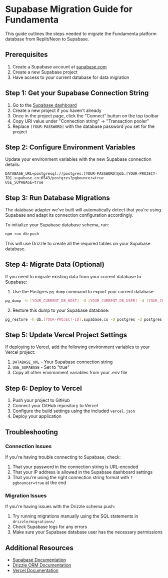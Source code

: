 # Supabase Migration Guide for Fundamenta

This guide outlines the steps needed to migrate the Fundamenta platform database from Replit/Neon to Supabase.

## Prerequisites

1. Create a Supabase account at [supabase.com](https://supabase.com)
2. Create a new Supabase project
3. Have access to your current database for data migration

## Step 1: Get your Supabase Connection String

1. Go to the [Supabase dashboard](https://supabase.com/dashboard/projects)
2. Create a new project if you haven't already
3. Once in the project page, click the "Connect" button on the top toolbar
4. Copy URI value under "Connection string" -> "Transaction pooler"
5. Replace `[YOUR-PASSWORD]` with the database password you set for the project

## Step 2: Configure Environment Variables

Update your environment variables with the new Supabase connection details:

```
DATABASE_URL=postgresql://postgres:[YOUR-PASSWORD]@db.[YOUR-PROJECT-ID].supabase.co:6543/postgres?pgbouncer=true
USE_SUPABASE=true
```

## Step 3: Run Database Migrations

The database adapter we've built will automatically detect that you're using Supabase and adapt its connection configuration accordingly.

To initialize your Supabase database schema, run:

```bash
npm run db:push
```

This will use Drizzle to create all the required tables on your Supabase database.

## Step 4: Migrate Data (Optional)

If you need to migrate existing data from your current database to Supabase:

1. Use the Postgres `pg_dump` command to export your current database:

```bash
pg_dump -h [YOUR_CURRENT_DB_HOST] -U [YOUR_CURRENT_DB_USER] -d [YOUR_CURRENT_DB_NAME] -F c -f fundamenta_backup.dump
```

2. Restore this dump to your Supabase database:

```bash
pg_restore -h db.[YOUR-PROJECT-ID].supabase.co -U postgres -d postgres -f fundamenta_backup.dump
```

## Step 5: Update Vercel Project Settings

If deploying to Vercel, add the following environment variables to your Vercel project:

1. `DATABASE_URL` - Your Supabase connection string
2. `USE_SUPABASE` - Set to "true"
3. Copy all other environment variables from your .env file

## Step 6: Deploy to Vercel

1. Push your project to GitHub
2. Connect your GitHub repository to Vercel
3. Configure the build settings using the included `vercel.json`
4. Deploy your application

## Troubleshooting

### Connection Issues

If you're having trouble connecting to Supabase, check:

1. That your password in the connection string is URL-encoded
2. That your IP address is allowed in the Supabase dashboard settings
3. That you're using the right connection string format with `?pgbouncer=true` at the end

### Migration Issues

If you're having issues with the Drizzle schema push:

1. Try running migrations manually using the SQL statements in `drizzle/migrations/`
2. Check Supabase logs for any errors
3. Make sure your Supabase database user has the necessary permissions

## Additional Resources

- [Supabase Documentation](https://supabase.com/docs)
- [Drizzle ORM Documentation](https://orm.drizzle.team/docs/overview)
- [Vercel Documentation](https://vercel.com/docs)